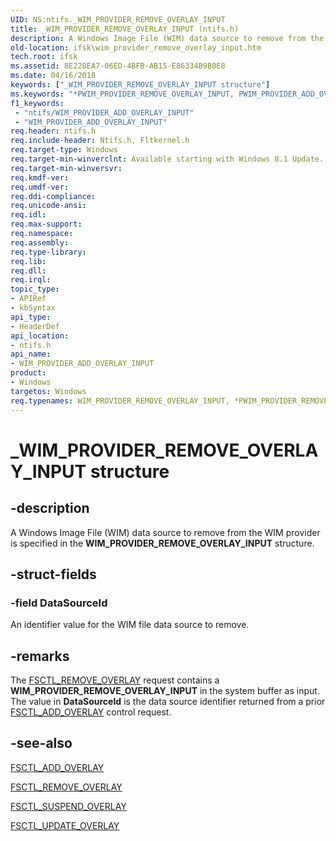 ```yaml
---
UID: NS:ntifs._WIM_PROVIDER_REMOVE_OVERLAY_INPUT
title: _WIM_PROVIDER_REMOVE_OVERLAY_INPUT (ntifs.h)
description: A Windows Image File (WIM) data source to remove from the WIM provider is specified in the WIM_PROVIDER_REMOVE_OVERLAY_INPUT structure.
old-location: ifsk\wim_provider_remove_overlay_input.htm
tech.root: ifsk
ms.assetid: 8E228EA7-06ED-4BFB-AB15-E86334B9B0E8
ms.date: 04/16/2018
keywords: ["_WIM_PROVIDER_REMOVE_OVERLAY_INPUT structure"]
ms.keywords: "*PWIM_PROVIDER_REMOVE_OVERLAY_INPUT, PWIM_PROVIDER_ADD_OVERLAY_INPUT, PWIM_PROVIDER_ADD_OVERLAY_INPUT structure pointer [Installable File System Drivers], WIM_PROVIDER_ADD_OVERLAY_INPUT, WIM_PROVIDER_ADD_OVERLAY_INPUT structure [Installable File System Drivers], WIM_PROVIDER_REMOVE_OVERLAY_INPUT, WIM_PROVIDER_REMOVE_OVERLAY_INPUT structure [Installable File System Drivers], _WIM_PROVIDER_REMOVE_OVERLAY_INPUT, ifsk.wim_provider_remove_overlay_input, ntifs/PWIM_PROVIDER_ADD_OVERLAY_INPUT, ntifs/WIM_PROVIDER_REMOVE_OVERLAY_INPUT"
f1_keywords:
 - "ntifs/WIM_PROVIDER_ADD_OVERLAY_INPUT"
 - "WIM_PROVIDER_ADD_OVERLAY_INPUT"
req.header: ntifs.h
req.include-header: Ntifs.h, Fltkernel.h
req.target-type: Windows
req.target-min-winverclnt: Available starting with Windows 8.1 Update.
req.target-min-winversvr: 
req.kmdf-ver: 
req.umdf-ver: 
req.ddi-compliance: 
req.unicode-ansi: 
req.idl: 
req.max-support: 
req.namespace: 
req.assembly: 
req.type-library: 
req.lib: 
req.dll: 
req.irql: 
topic_type:
- APIRef
- kbSyntax
api_type:
- HeaderDef
api_location:
- ntifs.h
api_name:
- WIM_PROVIDER_ADD_OVERLAY_INPUT
product:
- Windows
targetos: Windows
req.typenames: WIM_PROVIDER_REMOVE_OVERLAY_INPUT, *PWIM_PROVIDER_REMOVE_OVERLAY_INPUT
---
```


# _WIM_PROVIDER_REMOVE_OVERLAY_INPUT structure


## -description


A Windows Image File (WIM) data source to remove from the WIM provider is specified in the <b>WIM_PROVIDER_REMOVE_OVERLAY_INPUT</b> structure.


## -struct-fields




### -field DataSourceId

An identifier value for the WIM file data source to remove.


## -remarks



The <a href="https://docs.microsoft.com/windows-hardware/drivers/ifs/fsctl-remove-overlay">FSCTL_REMOVE_OVERLAY</a> request contains a <b>WIM_PROVIDER_REMOVE_OVERLAY_INPUT</b>  in the system buffer as input. The value in <b>DataSourceId</b> is the data source identifier returned from a prior  <a href="https://docs.microsoft.com/windows-hardware/drivers/ifs/fsctl-add-overlay">FSCTL_ADD_OVERLAY</a> control request.




## -see-also




<a href="https://docs.microsoft.com/windows-hardware/drivers/ifs/fsctl-add-overlay">FSCTL_ADD_OVERLAY</a>



<a href="https://docs.microsoft.com/windows-hardware/drivers/ifs/fsctl-remove-overlay">FSCTL_REMOVE_OVERLAY</a>



<a href="https://docs.microsoft.com/windows-hardware/drivers/ifs/fsctl-suspend-overlay">FSCTL_SUSPEND_OVERLAY</a>



<a href="https://docs.microsoft.com/windows-hardware/drivers/ifs/fsctl-update-overlay">FSCTL_UPDATE_OVERLAY</a>
 

 


